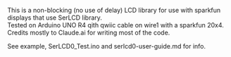 This is a non-blocking (no use of delay) LCD library for use with sparkfun displays that use SerLCD library.  
Tested on Arduino UNO R4 qith qwiic cable on wire1 with a sparkfun 20x4.
Credits mostly to Claude.ai for writing most of the code.

See example, SerLCD0_Test.ino and serlcd0-user-guide.md for info.

